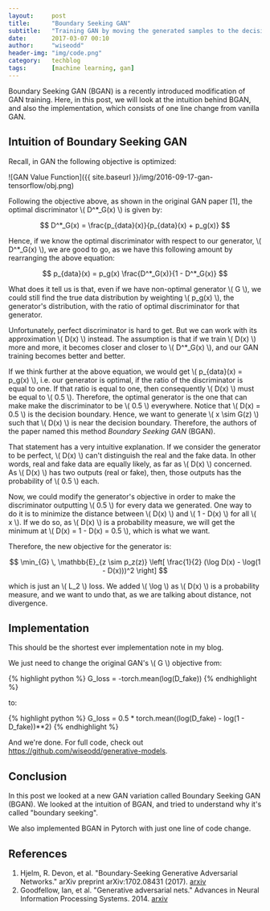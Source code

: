 ```yaml
---
layout:     post
title:      "Boundary Seeking GAN"
subtitle:   "Training GAN by moving the generated samples to the decision boundary."
date:       2017-03-07 00:10
author:     "wiseodd"
header-img: "img/code.png"
category:   techblog
tags:       [machine learning, gan]
---
```


Boundary Seeking GAN (BGAN) is a recently introduced modification of GAN training. Here, in this post, we will look at the intuition behind BGAN, and also the implementation, which consists of one line change from vanilla GAN.

<h2 class="section-heading">Intuition of Boundary Seeking GAN</h2>

Recall, in GAN the following objective is optimized:

![GAN Value Function]({{ site.baseurl }}/img/2016-09-17-gan-tensorflow/obj.png)

Following the objective above, as shown in the original GAN paper [1], the optimal discriminator \\( D^*_G(x) \\) is given by:

$$
D^*_G(x) = \frac{p_{data}(x)}{p_{data}(x) + p_g(x)}
$$

Hence, if we know the optimal discriminator with respect to our generator, \\( D^*_G(x) \\), we are good to go, as we have this following amount by rearranging the above equation:

$$
p_{data}(x) = p_g(x) \frac{D^*_G(x)}{1 - D^*_G(x)}
$$

What does it tell us is that, even if we have non-optimal generator \\( G \\), we could still find the true data distribution by weighting \\( p_g(x) \\), the generator's distribution, with the ratio of optimal discriminator for that generator.

Unfortunately, perfect discriminator is hard to get. But we can work with its approximation \\( D(x) \\) instead. The assumption is that if we train \\( D(x) \\) more and more, it becomes closer and closer to \\( D^*_G(x) \\), and our GAN training becomes better and better.

If we think further at the above equation, we would get \\( p_{data}(x) = p_g(x) \\), i.e. our generator is optimal, if the ratio of the discriminator is equal to one. If that ratio is equal to one, then consequently \\( D(x) \\) must be equal to \\( 0.5 \\). Therefore, the optimal generator is the one that can make make the discriminator to be \\( 0.5 \\) everywhere. Notice that \\( D(x) = 0.5 \\) is the decision boundary. Hence, we want to generate \\( x \sim G(z) \\) such that \\( D(x) \\) is near the decision boundary. Therefore, the authors of the paper named this method _Boundary Seeking GAN_ (BGAN).

That statement has a very intuitive explanation. If we consider the generator to be perfect, \\( D(x) \\) can't distinguish the real and the fake data. In other words, real and fake data are equally likely, as far as \\( D(x) \\) concerned. As \\( D(x) \\) has two outputs (real or fake), then, those outputs has the probability of \\( 0.5 \\) each.

Now, we could modify the generator's objective in order to make the discriminator outputting \\( 0.5 \\) for every data we generated. One way to do it is to minimize the distance between \\( D(x) \\) and \\( 1 - D(x) \\) for all \\( x \\). If we do so, as \\( D(x) \\) is a probability measure, we will get the minimum at \\( D(x) = 1 - D(x) = 0.5 \\), which is what we want.

Therefore, the new objective for the generator is:

$$
\min_{G} \, \mathbb{E}_{z \sim p_z(z)} \left[ \frac{1}{2} (\log D(x) - \log(1 - D(x)))^2 \right]
$$

which is just an \\( L_2 \\) loss. We added \\( \log \\) as \\( D(x) \\) is a probability measure, and we want to undo that, as we are talking about distance, not divergence.


<h2 class="section-heading">Implementation</h2>

This should be the shortest ever implementation note in my blog.

We just need to change the original GAN's \\( G \\) objective from:

{% highlight python %}
G_loss = -torch.mean(log(D_fake))
{% endhighlight %}

to:

{% highlight python %}
G_loss = 0.5 * torch.mean((log(D_fake) - log(1 - D_fake))**2)
{% endhighlight %}

And we're done. For full code, check out <https://github.com/wiseodd/generative-models>.


<h2 class="section-heading">Conclusion</h2>

In this post we looked at a new GAN variation called Boundary Seeking GAN (BGAN). We looked at the intuition of BGAN, and tried to understand why it's called "boundary seeking".

We also implemented BGAN in Pytorch with just one line of code change.


<h2 class="section-heading">References</h2>

1. Hjelm, R. Devon, et al. "Boundary-Seeking Generative Adversarial Networks." arXiv preprint arXiv:1702.08431 (2017). [arxiv](https://arxiv.org/abs/1702.08431)
2. Goodfellow, Ian, et al. "Generative adversarial nets." Advances in Neural Information Processing Systems. 2014. [arxiv](http://papers.nips.cc/paper/5423-generative-adversarial-nets.pdf)
